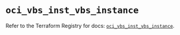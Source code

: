 # `oci_vbs_inst_vbs_instance`

Refer to the Terraform Registry for docs: [`oci_vbs_inst_vbs_instance`](https://registry.terraform.io/providers/oracle/oci/6.18.0/docs/resources/vbs_inst_vbs_instance).
